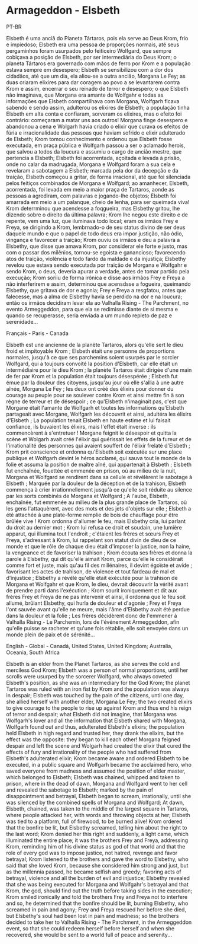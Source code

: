 # Armageddon - Elsbeth

PT-BR

Elsbeth é uma anciã do Planeta Tártaros, pois ela serve ao Deus Krom, frio e impiedoso; Elsbeth era uma pessoa de proporções normais, até seus pergaminhos foram usurpados pelo feiticeiro Wolfgard, que sempre cobiçava a posição de Elsbeth, por ser intermediária do Deus Krom; o planeta Tártaros era governado com mãos de ferro por Krom e a população estava sempre em desespero; Elsbeth se sensibilizou com a dor dos cidadãos, até que um dia, ela aliou-se a outra ancião, Morgana Le Fey; as duas criaram elixires para dar coragem ao povo a se levantarem contra Krom e assim, encerrar o seu reinado de terror e desespero; o que Elsbeth não imaginava, que Morgana era amante de Wolfgahr e todas as informações que Elsbeth compartilhava com Morgana, Wolfgarh ficava sabendo e sendo assim, adulterou os elixires de Elsbeth; a população tinha Elsbeth em alta conta e confiaram, sorveram os elixires, mas o efeito foi contrário: começaram a matar uns aos outros! Morgana finge desespero e abandonou a cena e Wolgarh havia criado o elixir que curava os efeitos de fúria e irracionalidade das pessoas que haviam sofrido o elixir adulterado de Elsbeth; Krom tomou conhecimento e ordenou que Elsbeth fosse executada, em praça pública e Wolfgarh passou a ser o aclamado herois, que salvou a todos da loucura e assumiu o cargo de ancião mestre, que pertencia a Elsbeth; Elsbeth foi acorrentada, açoitada e levada à prisão, onde no calar da madrugada, Morgana e Wolfgard foram a sua cela e revelaram a sabotagem a Elsbeth; marcada pela dor da decepção e da traição, Elsbeth começou a gritar, de forma irracional, até que foi silenciada pelos feitiços combinados de Morgana e Wolfgard; ao amanhecer, Elsbeth, acorrentada, foi levada em meio a maior praça de Tartaros, aonde as pessoas a agrediram, com palavras e jogando-lhe objetos; Elsbeth foi amarrada em meio a um palanque, cheio de lenha, para ser queimada viva! Krom deterrminou que acendesse a foqgueira, mas Elsbethy gritou, lhe dizendo sobre o direito da última palavra; Krom lhe negou este direito e de repente, vem uma luz, que iluminava todo local; eram os irmãos Frey e Freya, se dirigindo a Krom, lembrnado-o de seu status divino de ser deus daquele mundo e que o papel de todo deus era impor justição, não ódio, vingança e favorecer a traição; Krom ouviu os irmãos e deu a palavra a Elsbethy, que disse que amava Krom, por considerar ele forte e justo, mas com o passar dos milênios, tornou-se egoista e ganancioso; favorecendo atos de traição, violência e todo fardo da maldade e da injustiça; Elsbethy revelou que estava sendo executada por traição de Morgana e Wolfgahr e sendo Krom, o deus, deveria apurar a verdade, antes de tomar partido pela execução; Krom soriiu de forma irônica e disse aos irmãos Frey e Freya a não interferirem e assim, determinou que acensdsse a fogueira, queimando Elsbethy, que gritava de dor e agonia; Frey e Freya a resgfatou, antes que falecesse, mas a alma de Elsbethy havia se perdido na dor e na loucura; então os irmãos decidiram levar ela ao Valhalla Rising - The Parchment, no evento Armeggeddon, para que ela se redimisse diante de si mesma e quando se recuperasse, seria enviada a um mundo repleto de paz e serenidade...

Français - Paris - Canada

Elsbeth est une ancienne de la planète Tartaros, alors qu'elle sert le dieu froid et impitoyable Krom ; Elsbeth était une personne de proportions normales, jusqu'à ce que ses parchemins soient usurpés par le sorcier Wolfgard, qui a toujours convoité la position d'Elsbeth, car elle était un intermédiaire pour le dieu Krom ; la planète Tartaros était dirigée d'une main de fer par Krom et la population était toujours désespérée ; Elsbeth fut émue par la douleur des citoyens, jusqu'au jour où elle s'allia à une autre aînée, Morgana Le Fey ; les deux ont créé des élixirs pour donner du courage au peuple pour se soulever contre Krom et ainsi mettre fin à son règne de terreur et de désespoir ; ce qu'Elsbeth n'imaginait pas, c'est que Morgane était l'amante de Wolfgarh et toutes les informations qu'Elsbeth partageait avec Morgane, Wolfgarh les découvrit et ainsi, adultéra les élixirs d'Elsbeth ; La population tenait Elsbeth en haute estime et lui faisait confiance, ils buvaient les élixirs, mais l'effet était inverse : ils commencèrent à s'entretuer ! Morgane feignit le désespoir et quitta la scène et Wolgarh avait créé l'élixir qui guérissait les effets de la fureur et de l'irrationalité des personnes qui avaient souffert de l'élixir frelaté d'Elsbeth ; Krom prit conscience et ordonna qu'Elsbeth soit exécutée sur une place publique et Wolfgarh devint le héros acclamé, qui sauva tout le monde de la folie et assuma la position de maître aîné, qui appartenait à Elsbeth ; Elsbeth fut enchaînée, fouettée et emmenée en prison, où au milieu de la nuit, Morgana et Wolfgard se rendirent dans sa cellule et révélèrent le sabotage à Elsbeth ; Marquée par la douleur de la déception et de la trahison, Elsbeth commença à crier irrationnellement jusqu'à ce qu'elle soit réduite au silence par les sorts combinés de Morgana et Wolfgard ; A l'aube, Elsbeth, enchaînée, fut emmenée au milieu de la plus grande place de Tartaros, où les gens l'attaquèrent, avec des mots et des jets d'objets sur elle ; Elsbeth a été attachée à une plate-forme remplie de bois de chauffage pour être brûlée vive ! Krom ordonna d'allumer le feu, mais Elsbethy cria, lui parlant du droit au dernier mot ; Krom lui refusa ce droit et soudain, une lumière apparut, qui illumina tout l'endroit ; c'étaient les frères et sœurs Frey et Freya, s'adressant à Krom, lui rappelant son statut divin de dieu de ce monde et que le rôle de chaque dieu était d'imposer la justice, non la haine, la vengeance et de favoriser la trahison ; Krom écouta ses frères et donna la parole à Elsbethy, qui dit qu'elle aimait Krom, parce qu'elle le considérait comme fort et juste, mais qu'au fil des millénaires, il devint égoïste et avide ; favorisant les actes de trahison, de violence et tout fardeau de mal et d’injustice ; Elsbethy a révélé qu'elle était exécutée pour la trahison de Morgana et Wolfgahr et que Krom, le dieu, devrait découvrir la vérité avant de prendre parti dans l'exécution ; Krom sourit ironiquement et dit aux frères Frey et Freya de ne pas intervenir et ainsi, il ordonna que le feu soit allumé, brûlant Elsbethy, qui hurla de douleur et d'agonie ; Frey et Freya l'ont sauvée avant qu'elle ne meure, mais l'âme d'Elsbethy avait été perdue dans la douleur et la folie ; Les frères décidèrent donc de l'emmener à Valhalla Rising - Le Parchemin, lors de l'événement Armeggeddon, afin qu'elle puisse se racheter et qu'une fois rétablie, elle soit envoyée dans un monde plein de paix et de sérénité...

English - Global - Canadá, United States, United Kingdom; Australia, Oceania, South Africa

Elsbeth is an elder from the Planet Tartaros, as she serves the cold and merciless God Krom; Elsbeth was a person of normal proportions, until her scrolls were usurped by the sorcerer Wolfgard, who always coveted Elsbeth's position, as she was an intermediary for the God Krom; the planet Tartaros was ruled with an iron fist by Krom and the population was always in despair; Elsbeth was touched by the pain of the citizens, until one day, she allied herself with another elder, Morgana Le Fey; the two created elixirs to give courage to the people to rise up against Krom and thus end his reign of terror and despair; what Elsbeth did not imagine, that Morgana was Wolfgarh's lover and all the information that Elsbeth shared with Morgana, Wolfgarh found out and thus, adulterated Elsbeth's elixirs; the population held Elsbeth in high regard and trusted her, they drank the elixirs, but the effect was the opposite: they began to kill each other! Morgana feigned despair and left the scene and Wolgarh had created the elixir that cured the effects of fury and irrationality of the people who had suffered from Elsbeth's adulterated elixir; Krom became aware and ordered Elsbeth to be executed, in a public square and Wolfgarh became the acclaimed hero, who saved everyone from madness and assumed the position of elder master, which belonged to Elsbeth; Elsbeth was chained, whipped and taken to prison, where in the dead of dawn, Morgana and Wolfgard went to her cell and revealed the sabotage to Elsbeth; marked by the pain of disappointment and betrayal, Elsbeth began to scream, irrationally, until she was silenced by the combined spells of Morgana and Wolfgard; At dawn, Elsbeth, chained, was taken to the middle of the largest square in Tartaros, where people attacked her, with words and throwing objects at her; Elsbeth was tied to a platform, full of firewood, to be burned alive! Krom ordered that the bonfire be lit, but Elsbethy screamed, telling him about the right to the last word; Krom denied her this right and suddenly, a light came, which illuminated the entire place; it was the brothers Frey and Freya, addressing Krom, reminding him of his divine status as god of that world and that the role of every god was to impose justice, not hatred, revenge and favor betrayal; Krom listened to the brothers and gave the word to Elsbethy, who said that she loved Krom, because she considered him strong and just, but as the millennia passed, he became selfish and greedy; favoring acts of betrayal, violence and all the burden of evil and injustice; Elsbethy revealed that she was being executed for Morgana and Wolfgahr's betrayal and that Krom, the god, should find out the truth before taking sides in the execution; Krom smiled ironically and told the brothers Frey and Freya not to interfere and so, he determined that the bonfire should be lit, burning Elsbethy, who screamed in pain and agony; Frey and Freya rescued her before she died, but Elsbethy's soul had been lost in pain and madness; so the brothers decided to take her to Valhalla Rising - The Parchment, in the Armeggeddon event, so that she could redeem herself before herself and when she recovered, she would be sent to a world full of peace and serenity...
